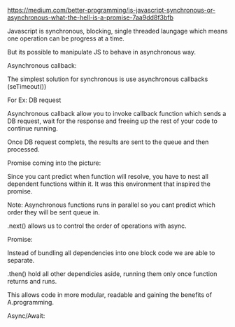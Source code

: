https://medium.com/better-programming/is-javascript-synchronous-or-asynchronous-what-the-hell-is-a-promise-7aa9dd8f3bfb

Javascript is synchronous, blocking, single threaded laungage which means one operation can be progress at a time. 

But its possible to manipulate JS to behave in asynchronous way.

Asynchronous callback:

The simplest solution for synchronous is use asynchronous callbacks (seTimeout())

For Ex: DB request

Asynchronous callback allow you to invoke callback function which sends a DB request, wait for the response and freeing up the rest of your code to continue running.

Once DB request complets, the results are sent to the queue and then processed.

Promise coming into the picture:

Since you cant predict when function will resolve, you have to nest all dependent functions within it. It was this environment that inspired the promise. 

Note: Asynchronous functions runs in parallel so you cant predict which order they will be sent queue in. 

.next() allows us to control the order of operations with async.

Promise:

Instead of bundling all dependencies into one block code we are able to separate. 

.then() hold all other dependicies aside, running them only once function returns and runs. 

This allows code in more modular, readable and gaining the benefits of A.programming.

Async/Await:








